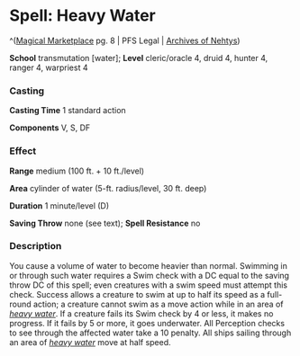 # Spell: Heavy Water

^([Magical Marketplace][ss-heavy-water] pg. 8 | PFS Legal | [Archives of Nehtys][sn-heavy-water])

**School** transmutation [water]; **Level** cleric/oracle 4, druid 4, hunter 4, ranger 4, warpriest 4

### Casting

**Casting Time** 1 standard action  

**Components** V, S, DF

### Effect

**Range** medium (100 ft. + 10 ft./level)  

**Area** cylinder of water (5-ft. radius/level, 30 ft. deep)  

**Duration** 1 minute/level (D)  

**Saving Throw** none (see text); **Spell Resistance** no

### Description

You cause a volume of water to become heavier than normal. Swimming in or through such water requires a Swim check with a DC equal to the saving throw DC of this spell; even creatures with a swim speed must attempt this check. Success allows a creature to swim at up to half its speed as a full-round action; a creature cannot swim as a move action while in an area of _[heavy water]_. If a creature fails its Swim check by 4 or less, it makes no progress. If it fails by 5 or more, it goes underwater. All Perception checks to see through the affected water take a 10 penalty. All ships sailing through an area of _[heavy water]_ move at half speed.

[ss-heavy-water]: http://paizo.com/products/btpy92lv
[sn-heavy-water]: http://www.archivesofnethys.com/SpellDisplay.aspx?ItemName=Heavy%20Water
[heavy water]: http://www.archivesofnethys.com/SpellDisplay.aspx?ItemName=heavy%20water